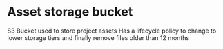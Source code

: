 # Asset storage bucket

S3 Bucket used to store project assets
Has a lifecycle policy to change to lower storage tiers and finally remove files older than 
12 months
